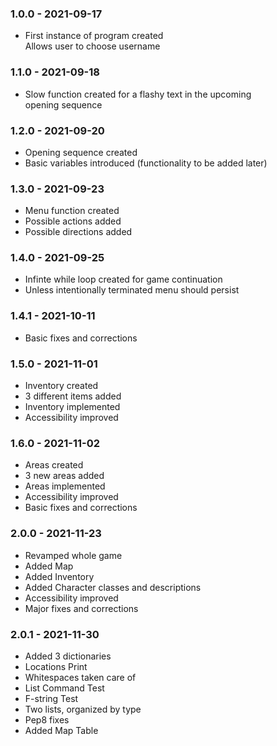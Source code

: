 ### 1.0.0 - 2021-09-17  
- First instance of program created  
Allows user to choose username

### 1.1.0 - 2021-09-18 
- Slow function created for a flashy text in the upcoming  
opening sequence

### 1.2.0 - 2021-09-20 
- Opening sequence created 
- Basic variables introduced (functionality to be added later)

### 1.3.0 - 2021-09-23
- Menu function created 
- Possible actions added 
- Possible directions added

### 1.4.0 - 2021-09-25
- Infinte while  loop created for game continuation
- Unless intentionally terminated menu should persist

### 1.4.1 - 2021-10-11
- Basic fixes and corrections

### 1.5.0 - 2021-11-01
- Inventory created
- 3 different items added
- Inventory implemented 
- Accessibility improved
### 1.6.0 - 2021-11-02
- Areas created
- 3 new areas added
- Areas implemented
- Accessibility improved
- Basic fixes and corrections
### 2.0.0 - 2021-11-23
- Revamped whole game
- Added Map
- Added Inventory 
- Added Character classes and descriptions
- Accessibility improved
- Major fixes and corrections
### 2.0.1 - 2021-11-30
- Added 3 dictionaries
- Locations Print
- Whitespaces taken care of
- List Command Test
- F-string Test
- Two lists, organized by type
- Pep8 fixes
- Added Map Table